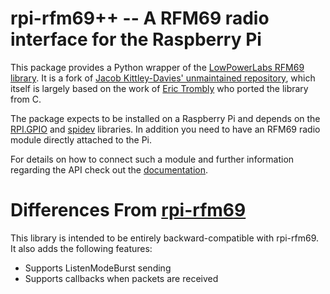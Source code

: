 # rpi-rfm69++ -- A RFM69 radio interface for the Raspberry Pi
This package provides a Python wrapper of the [LowPowerLabs RFM69 library](https://github.com/LowPowerLab/RFM69). It is a fork of 
[Jacob Kittley-Davies' unmaintained repository](https://github.com/jkittley/RFM69), which itself is largely based on the work of [Eric Trombly](https://github.com/etrombly/RFM69) who ported the library from C.

The package expects to be installed on a Raspberry Pi and depends on the [RPI.GPIO](https://pypi.org/project/RPi.GPIO/) and [spidev](https://pypi.org/project/spidev/) libraries. In addition you need to have an RFM69 radio module directly attached to the Pi. 

For details on how to connect such a module and further information regarding the API check out the [documentation](http://rpi-rfm69.readthedocs.io/).

# Differences From [rpi-rfm69](https://github.com/jkittley/RFM69)
This library is intended to be entirely backward-compatible with rpi-rfm69. It also adds the following features:
* Supports ListenModeBurst sending
* Supports callbacks when packets are received
